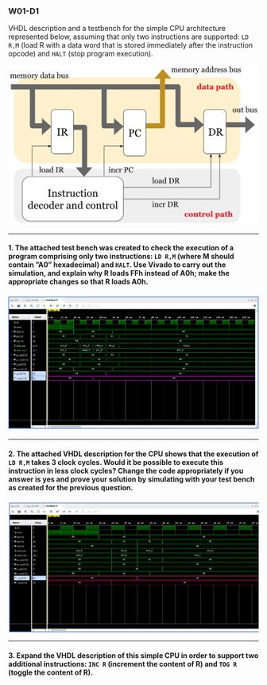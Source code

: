 ### W01-D1

VHDL description and a testbench for the simple CPU architecture represented below, assuming that only two instructions are supported: `LD R,M` (load R with a data word that is stored immediately after the instruction opcode) and `HALT` (stop program execution).

<img src="/other%20resources/images/w01d1.png" alt="drawing" width="600"/>


----

#### 1. The attached test bench was created to check the execution of a program comprising only two instructions: `LD R,M` (where M should contain ”A0” hexadecimal) and `HALT`. Use Vivado to carry out the simulation, and explain why R loads FFh instead of A0h; make the appropriate changes so that R loads A0h.


<img src="/other%20resources/images/w1d1_2.png" alt="drawing" width="1000"/>

----

#### 2. The attached VHDL description for the CPU shows that the execution of `LD R,M` takes 3 clock cycles. Would it be possible to execute this instruction in less clock cycles? Change the code appropriately if you answer is yes and prove your solution by simulating with your test bench as created for the previous question.


<img src="/other%20resources/images/w1d1_3.png" alt="drawing" width="1000"/>

-----

#### 3. Expand the VHDL description of this simple CPU in order to support two additional instructions: `INC R` (increment the content of R) and `TOG R` (toggle the content of R).
